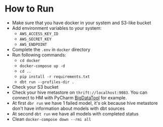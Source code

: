 # How to Run

- Make sure that you have docker in your system and S3-like bucket
- Add environment variables to your system:
  - `AWS_ACCESS_KEY_ID`
  - `AWS_SECRET_KEY`
  - `AWS_ENDPOINT`
- Complete the `.env` in `docker` directory
- Run following commands:
  - `cd docker`
  - `docker-compose up -d`
  - `cd ..`
  - `pip install -r requirements.txt`
  - `dbt run --profiles-dir .`
- Check your S3 bucket
- Check your hive metastore on `thrift://localhost:9083`. You can connect to HM with PyCharm [BigDataTool](https://www.jetbrains.com/help/pycharm/big-data-tools-support.html) for example. 
- At first `dbr run` we have 1 failed model, it's ok because hive metastore don't have information about models with dbt sources
- At second `dbt run` we have all models with completed status
- Clean `docker-compose down --rmi all`

